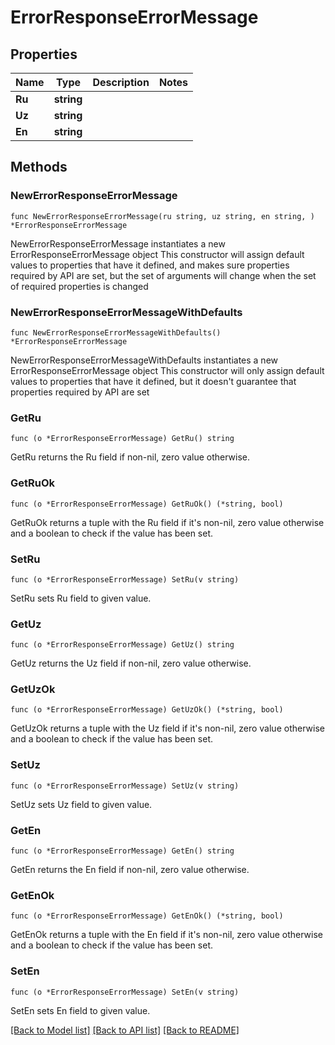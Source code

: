 # ErrorResponseErrorMessage

## Properties

Name | Type | Description | Notes
------------ | ------------- | ------------- | -------------
**Ru** | **string** |  | 
**Uz** | **string** |  | 
**En** | **string** |  | 

## Methods

### NewErrorResponseErrorMessage

`func NewErrorResponseErrorMessage(ru string, uz string, en string, ) *ErrorResponseErrorMessage`

NewErrorResponseErrorMessage instantiates a new ErrorResponseErrorMessage object
This constructor will assign default values to properties that have it defined,
and makes sure properties required by API are set, but the set of arguments
will change when the set of required properties is changed

### NewErrorResponseErrorMessageWithDefaults

`func NewErrorResponseErrorMessageWithDefaults() *ErrorResponseErrorMessage`

NewErrorResponseErrorMessageWithDefaults instantiates a new ErrorResponseErrorMessage object
This constructor will only assign default values to properties that have it defined,
but it doesn't guarantee that properties required by API are set

### GetRu

`func (o *ErrorResponseErrorMessage) GetRu() string`

GetRu returns the Ru field if non-nil, zero value otherwise.

### GetRuOk

`func (o *ErrorResponseErrorMessage) GetRuOk() (*string, bool)`

GetRuOk returns a tuple with the Ru field if it's non-nil, zero value otherwise
and a boolean to check if the value has been set.

### SetRu

`func (o *ErrorResponseErrorMessage) SetRu(v string)`

SetRu sets Ru field to given value.


### GetUz

`func (o *ErrorResponseErrorMessage) GetUz() string`

GetUz returns the Uz field if non-nil, zero value otherwise.

### GetUzOk

`func (o *ErrorResponseErrorMessage) GetUzOk() (*string, bool)`

GetUzOk returns a tuple with the Uz field if it's non-nil, zero value otherwise
and a boolean to check if the value has been set.

### SetUz

`func (o *ErrorResponseErrorMessage) SetUz(v string)`

SetUz sets Uz field to given value.


### GetEn

`func (o *ErrorResponseErrorMessage) GetEn() string`

GetEn returns the En field if non-nil, zero value otherwise.

### GetEnOk

`func (o *ErrorResponseErrorMessage) GetEnOk() (*string, bool)`

GetEnOk returns a tuple with the En field if it's non-nil, zero value otherwise
and a boolean to check if the value has been set.

### SetEn

`func (o *ErrorResponseErrorMessage) SetEn(v string)`

SetEn sets En field to given value.



[[Back to Model list]](../README.md#documentation-for-models) [[Back to API list]](../README.md#documentation-for-api-endpoints) [[Back to README]](../README.md)


